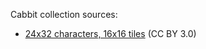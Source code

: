 Cabbit collection sources:
- [24x32 characters, 16x16 tiles](https://opengameart.org/node/72969) (CC BY 3.0)

